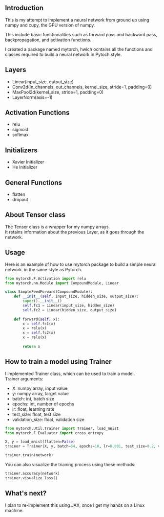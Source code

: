 ## Introduction
This is my attempt to implement a neural network from ground up using numpy and cupy, the GPU version of numpy.  

This include basic functionalities such as forward pass and backward pass, backpropagation, and activation functions.  

I created a package named mytorch, hwich ocntains all the functions and classes required to build a neural network in Pytoch style.

## Layers
 - Linear(input_size, output_size)
 - Conv2d(in_channels, out_channels, kernel_size, stride=1, padding=0)
 - MaxPool2d(kernel_size, stride=1, padding=0)
 - LayerNorm(axis=-1)

## Activation Functions
 - relu
 - sigmoid
 - softmax

## Initializers
 - Xavier Initializer
 - He Initializer

## General Functions
 - flatten
 - dropout

## About Tensor class
The Tensor class is a wrapper for my numpy arrays.  
It retains information about the previous Layer, as it goes through the network.

## Usage
Here is an example of how to use mytorch package to build a simple neural network. in the same style as Pytorch.    
```python
from mytorch.F.Activation import relu
from mytorch.nn.Module import CompoundModule, Linear

class SimpleFeedForward(CompoundModule):
    def __init__(self, input_size, hidden_size, output_size):
        super().__init__()
        self.fc1 = Linear(input_size, hidden_size)
        self.fc2 = Linear(hidden_size, output_size)
    
    def forward(self, x):
        x = self.fc1(x)
        x = relu(x)
        x = self.fc2(x)
        x = relu(x)
        
        return x
```

## How to train a model using Trainer
I implemented Trainer class, which can be used to train a model.  
Trainer arguments:
 - X: numpy array, input value
 - y: numpy array, target value
 - batch: int, batch size
 - epochs: int, number of epochs
 - lr: float, learning rate
 - test_size: float, test size
- validation_size: float, validation size
```python
from mytorch.Util.Trainer import Trainer, load_mnist
from mytorch.F.Evaluator import cross_entropy

X, y = load_mnist(flatten=False)
trainer = Trainer(X, y, batch=64, epochs=10, lr=0.001, test_size=0.2, validation_size=0.2, loss_func=cross_entropy)

trainer.train(network)
```
You can also visualize the trianing process using these methods:
```python
trainer.accuracy(network)
trainer.visualize_loss()
```

## What's next?
I plan to re-implement this using JAX, once I get my hands on a Linux machine.
